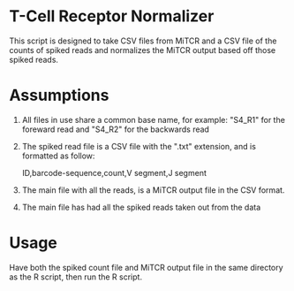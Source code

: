# T-Cell Receptor Normalizer
This script is designed to take CSV files from MiTCR and a CSV file of the counts of spiked reads and normalizes the MiTCR output based off those spiked reads.

# Assumptions
1. All files in use share a common base name, for example: "S4\_R1" for the foreward read and "S4\_R2" for the backwards read
2. The spiked read file is a CSV file with the ".txt" extension, and is formatted as follow:

    ID,barcode-sequence,count,V segment,J segment
    
3. The main file with all the reads, is a MiTCR output file in the CSV format.
4. The main file has had all the spiked reads taken out from the data
    

# Usage
Have both the spiked count file and MiTCR output file in the same directory as the R script, then run the R script.
